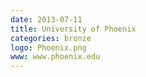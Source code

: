 ```yaml
---
date: 2013-07-11
title: University of Phoenix
categories: bronze
logo: Phoenix.png
www: www.phoenix.edu
---
```

